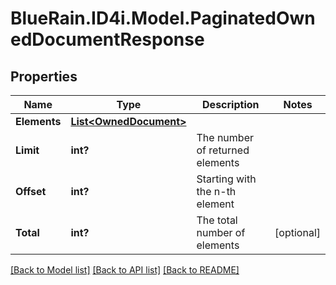 # BlueRain.ID4i.Model.PaginatedOwnedDocumentResponse
## Properties

Name | Type | Description | Notes
------------ | ------------- | ------------- | -------------
**Elements** | [**List&lt;OwnedDocument&gt;**](OwnedDocument.md) |  | 
**Limit** | **int?** | The number of returned elements | 
**Offset** | **int?** | Starting with the n-th element | 
**Total** | **int?** | The total number of elements | [optional] 

[[Back to Model list]](../README.md#documentation-for-models) [[Back to API list]](../README.md#documentation-for-api-endpoints) [[Back to README]](../README.md)

